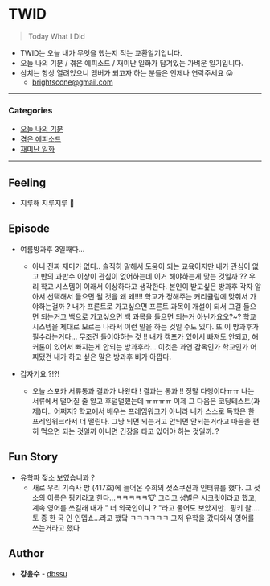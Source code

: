 # TWID

> Today What I Did

- TWID는 오늘 내가 무엇을 했는지 적는 교환일기입니다.
- 오늘 나의 기분 / 겪은 에피소드 / 재미난 일화가 담겨있는 가벼운 일기입니다.
- 삼치는 항상 열려있으니 멤버가 되고자 하는 분들은 언제나 연락주세요 😜
  - brightscone@gmail.com

---

### Categories

* [오늘 나의 기분](#feeling)
* [겪은 에피소드](#episode)
* [재미난 일화](#fun-story)

---

## Feeling

- 지루해 지루지루 🤨

## Episode

- 여름방과후 3일째다...
  - 아니 진짜 재미가 없다.. 솔직히 말해서 도움이 되는 교육이지만 내가 관심이 없고 반의 과반수 이상이 관심이 없어하는데 이거 해야하는게 맞는 것일까 ??
  우리 학교 시스템이 이래서 이상하다고 생각한다. 본인이 받고싶은 방과후 각자 알아서 선택해서 들으면 될 것을 왜 왜!!!! 학교가 정해주는 커리큘럼에 맞춰서
  가야하는걸까 ? 내가 프론트로 가고싶으면 프론트 과목이 개설이 되서 그걸 들으면 되는거고 백으로 가고싶으면 백 과목을 들으면 되는거 아닌가요오?~?
  학교 시스템을 제대로 모르는 나라서 이런 말을 하는 것일 수도 있다. 또 이 방과후가 필수라는거다... 무조건 들어야하는 것 !! 내가 캠프가 있어서 빠져도
  안되고, 해커톤이 있어서 빠지는게 안되는 방과후라... 이것은 과연 감옥인가 학교인가 어찌됐건 내가 하고 싶은 말은 방과후 비가 아깝다.
  
- 갑자기요 ?!?!
  - 오늘 스포카 서류통과 결과가 나왔다 ! 결과는 통과 !! 정말 다행이다ㅠㅠ 나는 서류에서 떨어질 줄 알고 후덜덜했는데 ㅠㅠㅠㅠ 이제 그 다음은
  코딩테스트(과제)다.. 어쩌지? 학교에서 배우는 프레임워크가 아니라 내가 스스로 독학은 한 프레임워크라서 더 떨린다. 그냥 되면 되는거고 안되면 안되는거라고 
  마음을 편히 먹으면 되는 것일까 아니면 긴장을 타고 있어야 하는 것일까..? 

## Fun Story

- 유학파 젖소 보였습니꽈 ?
  - 새로 우리 기숙사 방 (417호)에 들어온 주희의 젖소쿠션과 인터뷰를 했다. 그 젖소의 이름은 핑키라고 한다...ㅋㅋㅋㅋㅋ🐮 
  그리고 성별은 시크릿이라고 했고, 계속 영어를 쓰길래 내가 " 너 외국인이니 ? "라고 물어도 보았지만.. 핑키 왈....
  토 종 한 국 인 인뎁쇼...라고 했닼 ㅋㅋㅋㅋㅋㅋ 그저 유학을 갔다와서 영어를 쓰는거라고 했다

## Author

* **강윤수** - [dbssu](https://github.com/dbssu)
